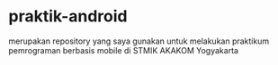 # praktik-android

merupakan repository yang saya gunakan untuk melakukan praktikum pemrograman berbasis mobile di STMIK AKAKOM Yogyakarta
